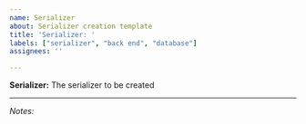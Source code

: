 ```yaml
---
name: Serializer
about: Serializer creation template
title: 'Serializer: '
labels: ["serializer", "back end", "database"]
assignees: ''

---
```


**Serializer:**
The serializer to be created

---
*Notes:*
